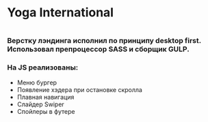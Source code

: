 # Yoga International
# 
### Верстку лэндинга исполнил по принципу desktop first. Использовал препроцессор SASS и сборщик GULP.
### На JS реализованы:
* Меню бургер
* Появление хэдера при остановке скролла
* Плавная навигация
* Слайдер Swiper
* Спойлеры в футере
